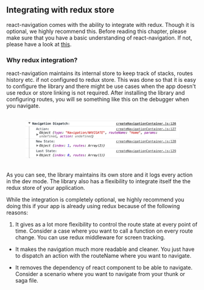 ## Integrating with redux store

react-navigation comes with the ability to integrate with redux. Though it is optional, we highly recommend this. Before reading this chapter, please make sure that you have a basic understanding of react-navigation. If not, please have a look at [this](https://reactnavigation.org/docs/intro/).

### Why redux integration?

react-navigation maintains its internal store to keep track of stacks, routes history etc. if not configured to redux store. This was done so that it is easy to configure the library and there might be use cases when the app doesn't use redux or store linking is not required.
After installing the library and configuring routes, you will se something like this on the debugger when you navigate.

  <br>
  <div style="text-align:center">
    <img src="/assets/images/10/10.2/navigation-store.png" style="width: 80%;display:inline-block;" hspace="20">
  </div>
  <br>

  As you can see, the library maintains its own store and it logs every action in the dev mode. The library also has a flexibility to integrate itself the the redux store of your application.

  While the integration is completely optional, we highly recommend you doing this if your app is already using redux because of the following reasons:

  1. It gives as a lot more flexibility to control the route state at every point of time. Consider a case where you want to call a function on every route change. You can use redux middleware for screen tracking.

  * It makes the navigation much more readable and cleaner. You just have to dispatch an action with the routeName where you want to navigate.

  * It removes the dependency of react component to be able to navigate. Consider a scenario where you want to navigate from your thunk or saga file.
